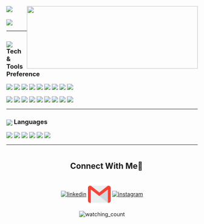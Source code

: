 
![](https://github-readme-stats.vercel.app/api/top-langs/?username=Anuragtk117&layout=compact&theme=vision-friendly-dark)
<img align="right" height="165em" width="450" src="https://github-readme-streak-stats.herokuapp.com/?user=Anuragtk117&theme=dark"  />



<img align="center" height="165em" src="https://github-profile-trophy.vercel.app/?username=Anuragtk117&theme=radical&no-frame=false&no-bg=false&margin-w=4"  />



---


  ### <img src="https://media2.giphy.com/media/QssGEmpkyEOhBCb7e1/giphy.gif?cid=ecf05e47a0n3gi1bfqntqmob8g9aid1oyj2wr3ds3mg700bl&rid=giphy.gif" width ="25" align="center">   Tech & Tools Preference

<img src="http://img.shields.io/badge/-Flutter-4285F4?style=flat&logo=flutter&logoColor=white" height="25"> <img src="http://img.shields.io/badge/-Django-green?style=flat&logo=django&logoColor=white" height="25">
<img src="https://img.shields.io/badge/-Node.js-black?style=flat&logo=Node.js&logoColor=green" height="25">
<img src="https://img.shields.io/badge/-Android-white?style=flat&logo=android&logoColor=darkgreen" height="25">
<img src="https://img.shields.io/badge/-React.js-000000?style=flat&logo=react&logoColor=00c8ff" height="25">
<img src = "https://img.shields.io/badge/-HTML5-E34F26?style=flat&logo=html5&logoColor=white" height="25">
<img src = "https://img.shields.io/badge/-CSS3-1572B6?style=flat&logo=css3&logoColor=white" height="25">
<img src="https://img.shields.io/badge/-Bootstrap-563D7C?style=flat&logo=bootstrap&logoColor=white" height="25">
<img src="https://img.shields.io/badge/-Express.js-black?style=flat&logo=express&logoColor=white" height="25">

<img src="https://img.shields.io/badge/-Arduino-4DB33D?style=flat&logo=Arduino&logoColor=white" height="25"> <img src="https://img.shields.io/badge/-MySQL-F29111?style=flat&logo=mysql&logoColor=white" height="25"> 
<img src="https://img.shields.io/badge/-Sequelize-blue?style=flat&logo=sequelize&logoColor=FFFFFF" height="25">
<img src="https://img.shields.io/badge/-MongoDB-4DB33D?style=flat&logo=mongodb&logoColor=FFFFFF" height="25">
<img src="https://img.shields.io/badge/-Firebase-FFA611?style=flat&logo=firebase&logoColor=FFFFFF" height="25">
<img src="https://img.shields.io/badge/-Hive-blue?style=flat&logo=hive&logoColor=FFFFFF" height="25">
<img src="http://img.shields.io/badge/-Git-F1502F?style=flat&logo=git&logoColor=FFFFFF" height="25">
<img src="http://img.shields.io/badge/-Github-000000?style=flat&logo=github&logoColor=FFFFFF" height="25">
<img src="http://img.shields.io/badge/-Google%20Cloud%20Platform-4285F4?style=flat&logo=google%20cloud&logoColor=white" height="25">

---


 ### <img src="https://media2.giphy.com/media/QssGEmpkyEOhBCb7e1/giphy.gif?cid=ecf05e47a0n3gi1bfqntqmob8g9aid1oyj2wr3ds3mg700bl&rid=giphy.gif" width ="25" align="center">   Languages

<img src="http://img.shields.io/badge/-Python-yellow?style=flat&logo=python&logoColor=blue" height="25"> <img src="http://img.shields.io/badge/-Dart-blue?style=flat&logo=dart&logoColor=white" height="25">
<img src="https://img.shields.io/badge/-JavaScript-eed718?style=flat&logo=javascript&logoColor=ffffff" height="25">
<img src="http://img.shields.io/badge/-Kotlin-red?style=flat&logo=kotlin&logoColor=white" height="25">
<img src="http://img.shields.io/badge/-C-green?style=flat&logo=c&logoColor=white" height="25">
<img src="http://img.shields.io/badge/-C++-blue?style=flat&logo=cplusplus&logoColor=white" height="25">

---

<div id="user-content-toc">
  <ul align="center">
    <summary><h2 style="display: inline-block">Connect With Me🤝</h2></summary>
  </ul>
</div>

<!--icons and links-->
<p align="center">
<a href="https://www.linkedin.com/in/anurag-t-k-265948230/" target="blank"><img align="center" src="https://user-images.githubusercontent.com/88904952/234979284-68c11d7f-1acc-4f0c-ac78-044e1037d7b0.png" alt="linkedin" height="50" width="50" /></a>
<a href="mailto:anuragtk117@gmail.com" target="blank"><img align="center" src="https://github.com/SatYu26/SatYu26/blob/master/Assets/Gmail.svg" alt="gmail" height="60" width="60" /></a> 
<a href="https://github.com/Anuragtk117/" target="blank"><img align="center" src="https://user-images.githubusercontent.com/88904952/234981169-2dd1e58f-4b7e-468c-8213-034ba62156c3.png" alt="instagram" height="50" width="50" /></a>

<p align="center"><img src="https://komarev.com/ghpvc/?username=Anuragtk117&color=brightgreen" alt="watching_count" height="30" /></p>

  
</p>



